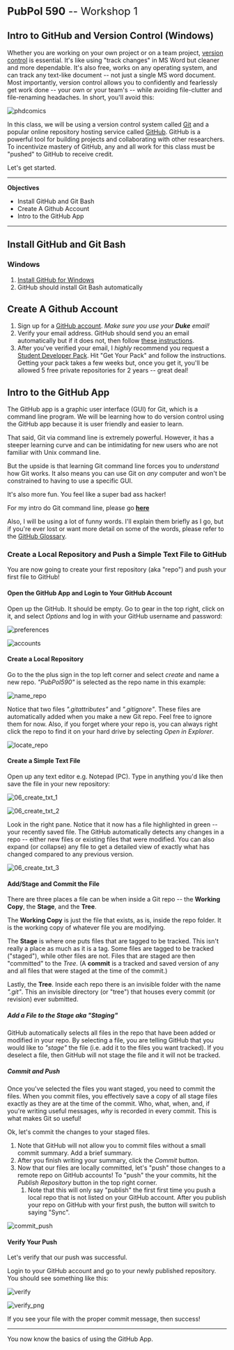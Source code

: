 <span style = "font-size: 170%">**PubPol 590** -- Workshop 1</span>

Intro to GitHub and Version Control (Windows)
---

Whether you are working on your own project or on a team project, [version control](http://git-scm.com/book/en/v2/Getting-Started-About-Version-Control) is essential. It's like using "track changes" in MS Word but cleaner and more dependable. It's also free, works on any operating system, and can track any text-like document -- not just a single MS word document. Most importantly, version control allows you to confidently and fearlessly get work done -- your own or your team's -- while avoiding file-clutter and file-renaming headaches. In short, you'll avoid this:

![phdcomics][00]

In this class, we will be using a version control system called [Git](http://git-scm.com/) and a popular online repository hosting service called [GitHub](https://github.com/). GitHub is a powerful tool for building projects and collaborating with other researchers. To incentivize mastery of GitHub, any and all work for this class must be "pushed" to GitHub to receive credit.

Let's get started.  

---

**Objectives**
<!-- MarkdownTOC depth=2 -->

- Install GitHub and Git Bash
- Create A Github Account
- Intro to the GitHub App

<!-- /MarkdownTOC -->

---

## Install GitHub and Git Bash
### Windows
1. [Install GitHub for Windows](https://windows.github.com/)
2. GitHub should install Git Bash automatically

## Create A Github Account
1. Sign up for a [GitHub account](https://github.com/). *Make sure you use your __Duke__ email!*
2. Verify your email address. GitHub should send you an email automatically but if it does not, then follow [these instructions](https://help.github.com/articles/verifying-your-email-address/).
3. After you've verified your email, I *highly* recommend you request a [Student Developer Pack](https://education.github.com/pack). Hit "Get Your Pack" and follow the instructions. Getting your pack takes a few weeks but, once you get it, you'll be allowed 5 free private repositories for 2 years -- great deal!

## Intro to the GitHub App
The GitHub app is a graphic user interface (GUI) for Git, which is a command line program. We will be learning how to do version control using the GitHub app because it is user friendly and easier to learn.

That said, Git via command line is extremely powerful. However, it has a steeper learning curve and can be intimidating for new users who are not familiar with Unix command line. 

But the upside is that learning Git command line forces you to *understand* how Git works. It also means you can use Git on *any* computer and won't be constrained to having to use a specific GUI.

It's also more fun. You feel like a super bad ass hacker!

For my intro do Git command line, please go [**here**](https://github.com/ultinomics/Duke_PUBPOL590/blob/master/Workshop%201/01_intro_to_git_command_line.md)


Also, I will be using a lot of funny words. I'll explain them briefly as I go, but if you're ever lost or want more detail on some of the words, please refer to the [GitHub Glossary](https://help.github.com/articles/github-glossary/).

### Create a Local Repository and Push a Simple Text File to GitHub
You are now going to create your first repository (aka "repo") and push your first file to GitHub!

#### Open the GitHub App and Login to Your GitHub Account
Open up the GitHub. It should be empty. Go to gear in the top right, click on it, and select *Options* and log in with your GitHub username and password:

![preferences][02]

![accounts][03]


#### Create a Local Repository
Go to the the plus sign in the top left corner and select *create* and name a new repo. *"PubPol590"* is selected as the repo name in this example:

![name_repo][04]
	
Notice that two files *".gitattributes"* and *".gitignore"*. These files are automatically added when you make a new Git repo. Feel free to ignore them for now. Also, if you forget where your repo is, you can always right click the repo to find it on your hard drive by selecting *Open in Explorer*.

![locate_repo][05]
	
#### Create a Simple Text File	
Open up any text editor e.g. Notepad (PC). Type in anything you'd like then save the file in your new repository:

![06_create_txt_1][061]

![06_create_txt_2][062]
    
Look in the right pane. Notice that it now has a file highlighted in green -- your recently saved file. The GitHub automatically detects any changes in a repo -- either new files or existing files that were modified. You can also expand (or collapse) any file to get a detailed view of exactly what has changed compared to any previous version.

![06_create_txt_3][063]

#### Add/Stage and Commit the File
There are three places a file can be when inside a Git repo -- the **Working Copy**, the **Stage**, and the **Tree**. 

The **Working Copy** is just the file that exists, as is, inside the repo folder. It is the working copy of whatever file you are modifying.

The **Stage** is where one puts files that are tagged to be tracked. This isn't really a place as much as it is a tag. Some files are tagged to be tracked ("staged"), while other files are not. Files that are staged are then "committed" to the *Tree*. (A **commit** is a tracked and saved version of any and all files that were staged at the time of the commit.)

Lastly, the **Tree**. Inside each repo there is an invisible folder with the name *".git"*. This an invisible directory (or "tree") that houses every commit (or revision) ever submitted.

##### Add a File to the Stage aka "Staging"
GitHub automatically selects all files in the repo that have been added or modified in your repo. By selecting a file, you are telling GitHub that you would like to *"stage"* the file (i.e. add it to the files you want tracked). If you deselect a file, then GitHub will not stage the file and it will not be tracked.

##### Commit and Push
Once you've selected the files you want staged, you need to commit the files. When you commit files, you effectively save a copy of all stage files exactly as they are at the time of the commit. Who, what, when, and, if you're writing useful messages, *why* is recorded in every commit. This is what makes Git so useful!

Ok, let's commit the changes to your staged files. 

1. Note that GitHub will not allow you to commit files without a small commit summary. Add a brief summary. 
2. After you finish writing your summary, click the *Commit* button. 
3. Now that our files are locally committed, let's "push" those changes to a remote repo on GitHub accounts! To "push" the your commits, hit the *Publish Repository* button in the top right corner. 
	1. Note that this will only say "publish" the first first time you push a local repo that is not listed on your GitHub account. After you publish your repo on GitHub with your first push, the button will switch to saying "Sync".

![commit_push][07]
	
#### Verify Your Push
Let's verify that our push was successful.

Login to your GitHub account and go to your newly published repository. You should see something like this:

![verify][08]

![verify_png][09]
	
If you see your file with the proper commit message, then success!

---

You now know the basics of using the GitHub App.

[00]: https://raw.githubusercontent.com/ultinomics/Duke_PUBPOL590/master/figs/01/gifs/00_phd_comics_final_doc.gif "00_phd_comics_final_doc"
[01]: https://raw.githubusercontent.com/ultinomics/Duke_PUBPOL590/master/figs/01/gifs_pc/01_fresh_github.png "01_fresh_github"
[02]: https://raw.githubusercontent.com/ultinomics/Duke_PUBPOL590/master/figs/01/gifs_pc/02_preferences.png "02_preferences"
[03]: https://raw.githubusercontent.com/ultinomics/Duke_PUBPOL590/master/figs/01/gifs_pc/03_login_info.png "03_login_info"
[04]: https://raw.githubusercontent.com/ultinomics/Duke_PUBPOL590/master/figs/01/gifs_pc/04_name_repo.png "04_name_repo"
[05]: https://raw.githubusercontent.com/ultinomics/Duke_PUBPOL590/master/figs/01/gifs_pc/05_locate_repo.png "05_locate_repo"
[061]: https://raw.githubusercontent.com/ultinomics/Duke_PUBPOL590/master/figs/01/gifs_pc/06_create_txt_1.png "06_create_txt_1"
[062]: https://raw.githubusercontent.com/ultinomics/Duke_PUBPOL590/master/figs/01/gifs_pc/06_create_txt_2.png "06_create_txt_2"
[063]: https://raw.githubusercontent.com/ultinomics/Duke_PUBPOL590/master/figs/01/gifs_pc/06_create_txt_3.png "06_create_txt_3"
[07]: https://raw.githubusercontent.com/ultinomics/Duke_PUBPOL590/master/figs/01/gifs_pc/07_commit_push.png "07_commit_push"
[08]: https://raw.githubusercontent.com/ultinomics/Duke_PUBPOL590/master/figs/01/gifs/08_verify.gif "08_verify"
[09]: https://raw.githubusercontent.com/ultinomics/Duke_PUBPOL590/master/figs/01/gifs/09_verify.png "09_verify"

